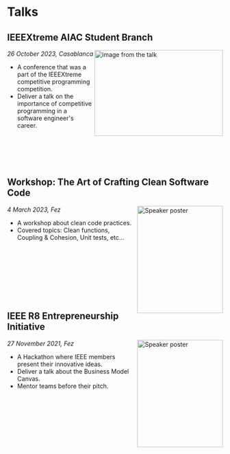 # Talks

<!--
-----------------
TEMPLATE
-----------------

## Event name

<img alt='Speaker poster' src="/portfolio/assets/image.jpeg"
    width="200" height="250" align="right">

*Date, Place*

- Event Description.
- What I did.
-->

## IEEEXtreme AIAC Student Branch

<img alt='image from the talk' src="/portfolio/assets/ieeextreme_aiac_stb_2023.jpeg"
    width="300" height="200" align="right">

*26 October 2023, Casablanca*

- A conference that was a part of the IEEEXtreme competitive programming competition.
- Deliver a talk on the importance of competitive programming in a software engineer's career.

<br/>
<br/>
<br/>
<br/>

## Workshop: The Art of Crafting Clean Software Code 

<img alt='Speaker poster' src="/portfolio/assets/clean_code_ieee_ensaf.jpeg"
    width="200" height="250" align="right">

*4 March 2023, Fez*

- A workshop about clean code practices.
- Covered topics: Clean functions, Coupling & Cohesion, Unit tests, etc...

<br/>
<br/>
<br/>
<br/>
<br/>
<br/>
<br/>

## IEEE R8 Entrepreneurship Initiative

<img alt='Speaker poster' src="/portfolio/assets/r8_initiative_2021.jpeg"
    width="200" height="250" align="right">

*27 November 2021, Fez*

- A Hackathon where IEEE members present their innovative ideas.
- Deliver a talk about the Business Model Canvas.
- Mentor teams before their pitch.

